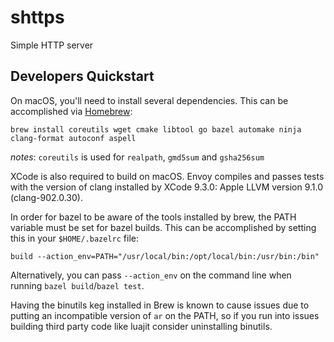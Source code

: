 # shttps
Simple HTTP server

## Developers Quickstart


On macOS, you'll need to install several dependencies. This can be accomplished via [Homebrew](https://brew.sh/):
```
brew install coreutils wget cmake libtool go bazel automake ninja clang-format autoconf aspell
```
_notes_: `coreutils` is used for `realpath`, `gmd5sum` and `gsha256sum`

XCode is also required to build on macOS.
Envoy compiles and passes tests with the version of clang installed by XCode 9.3.0:
Apple LLVM version 9.1.0 (clang-902.0.30).

In order for bazel to be aware of the tools installed by brew, the PATH
variable must be set for bazel builds. This can be accomplished by setting
this in your `$HOME/.bazelrc` file:

```
build --action_env=PATH="/usr/local/bin:/opt/local/bin:/usr/bin:/bin"
```

Alternatively, you can pass `--action_env` on the command line when running
`bazel build`/`bazel test`.

Having the binutils keg installed in Brew is known to cause issues due to putting an incompatible
version of `ar` on the PATH, so if you run into issues building third party code like luajit
consider uninstalling binutils.
